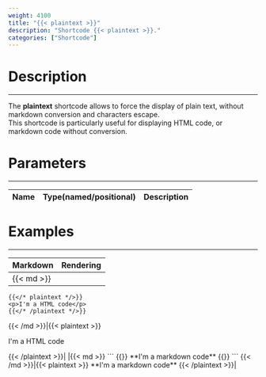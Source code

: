 ```yaml
---
weight: 4100
title: "{{< plaintext >}}"
description: "Shortcode {{< plaintext >}}."
categories: ["Shortcode"]
---
```


# Description
---

The **plaintext** shortcode allows to force the display of plain text, without markdown conversion and characters escape.  
This shortcode is particularly useful for displaying HTML code, or markdown code without conversion.

# Parameters
---

| Name | Type(named/positional) | Description |
| ---- | ---------------------- | ----------- |

# Examples
---

| Markdown | Rendering |
| -------- | --------- |
|{{< md >}}
```
{{</* plaintext */>}}
<p>I'm a HTML code</p>
{{</* /plaintext */>}}
```
{{< /md >}}|{{< plaintext >}}
<p>I'm a HTML code</p>
{{< /plaintext >}}|
|{{< md >}}
```
{{</* plaintext */>}}
**I'm a markdown code**
{{</* /plaintext */>}}
```
{{< /md >}}|{{< plaintext >}}
**I'm a markdown code**
{{< /plaintext >}}|
